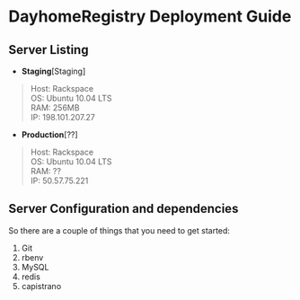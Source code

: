# DayhomeRegistry Deployment Guide

## Server Listing
- **Staging**[Staging]
>Host: Rackspace</br>
>OS:   Ubuntu 10.04 LTS</br>
>RAM:  256MB</br>
>IP:   198.101.207.27</br>

- **Production**[??]
>Host: Rackspace</br>
>OS:   Ubuntu 10.04 LTS</br>
>RAM:  ??</br>
>IP:   50.57.75.221</br>
	
## Server Configuration and dependencies
So there are a couple of things that you need to get started:

1. Git
1. rbenv
1. MySQL
1. redis
2. capistrano
